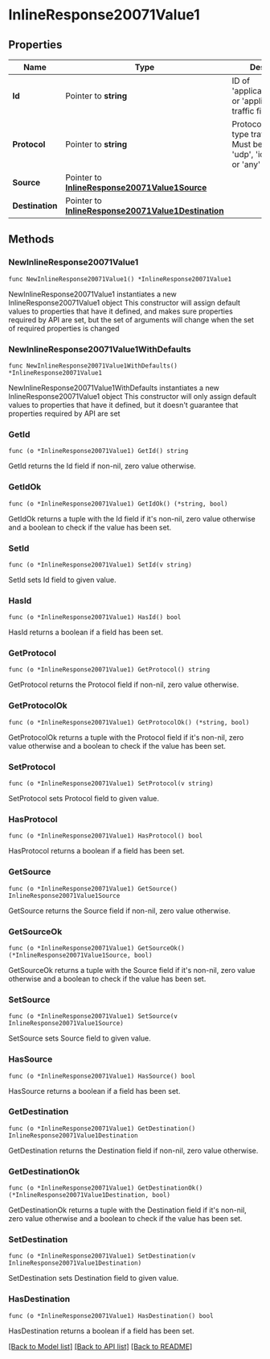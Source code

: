 # InlineResponse20071Value1

## Properties

Name | Type | Description | Notes
------------ | ------------- | ------------- | -------------
**Id** | Pointer to **string** | ID of &#39;applicationCategory&#39; or &#39;application&#39; type traffic filter | [optional] 
**Protocol** | Pointer to **string** | Protocol of &#39;custom&#39; type traffic filter. Must be one of: &#39;tcp&#39;, &#39;udp&#39;, &#39;icmp&#39;, &#39;icmp6&#39; or &#39;any&#39; | [optional] 
**Source** | Pointer to [**InlineResponse20071Value1Source**](InlineResponse20071Value1Source.md) |  | [optional] 
**Destination** | Pointer to [**InlineResponse20071Value1Destination**](InlineResponse20071Value1Destination.md) |  | [optional] 

## Methods

### NewInlineResponse20071Value1

`func NewInlineResponse20071Value1() *InlineResponse20071Value1`

NewInlineResponse20071Value1 instantiates a new InlineResponse20071Value1 object
This constructor will assign default values to properties that have it defined,
and makes sure properties required by API are set, but the set of arguments
will change when the set of required properties is changed

### NewInlineResponse20071Value1WithDefaults

`func NewInlineResponse20071Value1WithDefaults() *InlineResponse20071Value1`

NewInlineResponse20071Value1WithDefaults instantiates a new InlineResponse20071Value1 object
This constructor will only assign default values to properties that have it defined,
but it doesn't guarantee that properties required by API are set

### GetId

`func (o *InlineResponse20071Value1) GetId() string`

GetId returns the Id field if non-nil, zero value otherwise.

### GetIdOk

`func (o *InlineResponse20071Value1) GetIdOk() (*string, bool)`

GetIdOk returns a tuple with the Id field if it's non-nil, zero value otherwise
and a boolean to check if the value has been set.

### SetId

`func (o *InlineResponse20071Value1) SetId(v string)`

SetId sets Id field to given value.

### HasId

`func (o *InlineResponse20071Value1) HasId() bool`

HasId returns a boolean if a field has been set.

### GetProtocol

`func (o *InlineResponse20071Value1) GetProtocol() string`

GetProtocol returns the Protocol field if non-nil, zero value otherwise.

### GetProtocolOk

`func (o *InlineResponse20071Value1) GetProtocolOk() (*string, bool)`

GetProtocolOk returns a tuple with the Protocol field if it's non-nil, zero value otherwise
and a boolean to check if the value has been set.

### SetProtocol

`func (o *InlineResponse20071Value1) SetProtocol(v string)`

SetProtocol sets Protocol field to given value.

### HasProtocol

`func (o *InlineResponse20071Value1) HasProtocol() bool`

HasProtocol returns a boolean if a field has been set.

### GetSource

`func (o *InlineResponse20071Value1) GetSource() InlineResponse20071Value1Source`

GetSource returns the Source field if non-nil, zero value otherwise.

### GetSourceOk

`func (o *InlineResponse20071Value1) GetSourceOk() (*InlineResponse20071Value1Source, bool)`

GetSourceOk returns a tuple with the Source field if it's non-nil, zero value otherwise
and a boolean to check if the value has been set.

### SetSource

`func (o *InlineResponse20071Value1) SetSource(v InlineResponse20071Value1Source)`

SetSource sets Source field to given value.

### HasSource

`func (o *InlineResponse20071Value1) HasSource() bool`

HasSource returns a boolean if a field has been set.

### GetDestination

`func (o *InlineResponse20071Value1) GetDestination() InlineResponse20071Value1Destination`

GetDestination returns the Destination field if non-nil, zero value otherwise.

### GetDestinationOk

`func (o *InlineResponse20071Value1) GetDestinationOk() (*InlineResponse20071Value1Destination, bool)`

GetDestinationOk returns a tuple with the Destination field if it's non-nil, zero value otherwise
and a boolean to check if the value has been set.

### SetDestination

`func (o *InlineResponse20071Value1) SetDestination(v InlineResponse20071Value1Destination)`

SetDestination sets Destination field to given value.

### HasDestination

`func (o *InlineResponse20071Value1) HasDestination() bool`

HasDestination returns a boolean if a field has been set.


[[Back to Model list]](../README.md#documentation-for-models) [[Back to API list]](../README.md#documentation-for-api-endpoints) [[Back to README]](../README.md)


